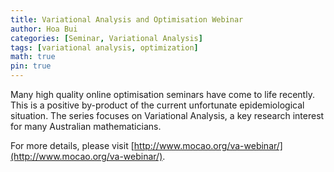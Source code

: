 ```yaml
---
title: Variational Analysis and Optimisation Webinar
author: Hoa Bui
categories: [Seminar, Variational Analysis]
tags: [variational analysis, optimization]
math: true
pin: true
---
```


Many high quality online optimisation seminars have come to life recently. This is a positive by-product of the current unfortunate epidemiological situation. The series focuses on Variational Analysis, a key research interest for many Australian mathematicians.

For more details, please visit [http://www.mocao.org/va-webinar/](http://www.mocao.org/va-webinar/).

